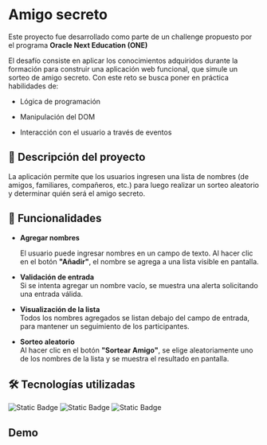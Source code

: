 <h1>Amigo secreto</h1>

Este proyecto fue desarrollado como parte de un challenge propuesto por el programa **Oracle Next Education (ONE)**

El desafío consiste en aplicar los conocimientos adquiridos durante la formación para construir una aplicación web funcional, que simule un sorteo de amigo secreto. Con este reto se busca poner en práctica habilidades de:

- Lógica de programación

- Manipulación del DOM

- Interacción con el usuario a través de eventos


## 📌 Descripción del proyecto

La aplicación permite que los usuarios ingresen una lista de nombres (de amigos, familiares, compañeros, etc.) para luego realizar un sorteo aleatorio y determinar quién será el amigo secreto.

## 🎯 Funcionalidades

- **Agregar nombres** 
  
  El usuario puede ingresar nombres en un campo de texto. Al hacer clic en el botón **"Añadir"**, el nombre se agrega a una lista visible en pantalla.

- **Validación de entrada**  
  Si se intenta agregar un nombre vacío, se muestra una alerta solicitando una entrada válida.

- **Visualización de la lista**  
  Todos los nombres agregados se listan debajo del campo de entrada, para mantener un seguimiento de los participantes.

- **Sorteo aleatorio**  
  Al hacer clic en el botón **"Sortear Amigo"**, se elige aleatoriamente uno de los nombres de la lista y se muestra el resultado en pantalla.

## 🛠️ Tecnologías utilizadas
![Static Badge](https://img.shields.io/badge/-html-white?style=for-the-badge&logo=html5&logoColor=white&color=FC2F00)
![Static Badge](https://img.shields.io/badge/-javascript-white?style=for-the-badge&logo=javascript&logoColor=white&color=FFBC0A)
![Static Badge](https://img.shields.io/badge/-css-white?style=for-the-badge&logo=css&logoColor=white&color=016FB9)

## Demo
